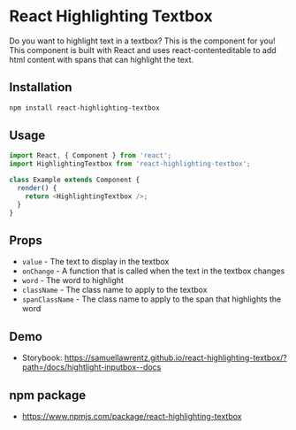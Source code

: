 # React Highlighting Textbox

Do you want to highlight text in a textbox? This is the component for you! This component is built with React and uses react-contenteditable to add html content with spans that can highlight the text.

## Installation

```bash
npm install react-highlighting-textbox
```

## Usage

```javascript
import React, { Component } from 'react';
import HighlightingTextbox from 'react-highlighting-textbox';

class Example extends Component {
  render() {
    return <HighlightingTextbox />;
  }
}
```

## Props

- `value` - The text to display in the textbox
- `onChange` - A function that is called when the text in the textbox changes
- `word` - The word to highlight
- `className` - The class name to apply to the textbox
- `spanClassName` - The class name to apply to the span that highlights the word

## Demo

- Storybook: https://samuellawrentz.github.io/react-highlighting-textbox/?path=/docs/hightlight-inputbox--docs

## npm package

- https://www.npmjs.com/package/react-highlighting-textbox
